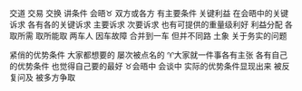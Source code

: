 交道 交易 交换 讲条件 会晤♉︎
双方或各方 有主要条件 关键利益 在会晤中的关键诉求
各有各的关键诉求 主要诉求 次要诉求
也有可提供的重量级利好
利益分配 各取所需 取所能取
两车人 因车故障 合并到一车 但并不同路
土象 关于务实的问题

紧俏的优势条件 大家都想要的 屡次被点名的
♈︎大家就一件事各有主张 各有自己的优势条件 也觉得自己要的最好
♉︎会晤中 会谈中 实际的优势条件显现出来 被反复问及 被多方争取
